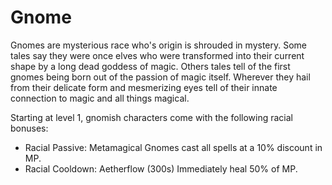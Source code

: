 # Gnome
Gnomes are mysterious race who's origin is shrouded in mystery. Some tales say
they were once elves who were transformed into their current shape by a long
dead goddess of magic. Others tales tell of the first gnomes being born out of
the passion of magic itself. Wherever they hail from their delicate form and
mesmerizing eyes tell of their innate connection to magic and all things
magical.

Starting at level 1, gnomish characters come with the following racial bonuses:

- Racial Passive: Metamagical
  Gnomes cast all spells at a 10% discount in MP.
- Racial Cooldown: Aetherflow (300s)
  Immediately heal 50% of MP.
